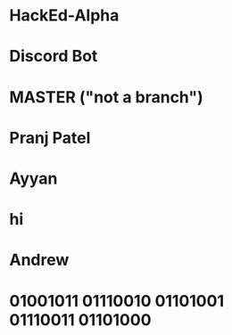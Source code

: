 # HackEd-Alpha
# Discord Bot
# MASTER ("not a branch")
# Pranj Patel
# Ayyan
# hi
# Andrew
# 01001011 01110010 01101001 01110011 01101000